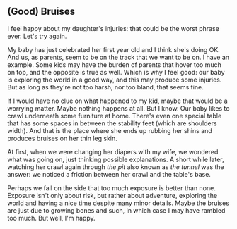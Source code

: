 ## (Good) Bruises

I feel happy about my daughter's injuries: that could be the worst phrase ever. Let's try again.

My baby has just celebrated her first year old and I think she's doing OK. And us, as parents, seem to be on the track that we want to be on. I have an example. Some kids may have the burden of parents that hover too much on top, and the opposite is true as well. Which is why I feel good: our baby is exploring the world in a good way, and this may produce some injuries. But as long as they're not too harsh, nor too bland, that seems fine.

If I would have no clue on what happened to my kid, maybe that would be a worrying matter. Maybe nothing happens at all. But I know. Our baby likes to crawl underneath some furniture at home. There's even one special table that has some spaces in between the stability feet (which are shoulders width). And that is the place where she ends up rubbing her shins and produces bruises on her thin leg skin.

At first, when we were changing her diapers with my wife, we wondered what was going on, just thinking possible explanations. A short while later, watching her crawl again through *the pit* also known as *the tunnel* was the answer: we noticed a friction between her crawl and the table's base.

Perhaps we fall on the side that too much exposure is better than none. Exposure isn't only about risk, but rather about adventure, exploring the world and having a nice time despite many minor details. Maybe the bruises are just due to growing bones and such, in which case I may have rambled too much. But well, I'm happy.
